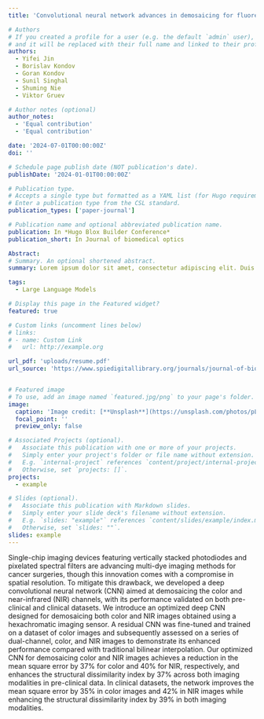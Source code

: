 ```yaml
---
title: 'Convolutional neural network advances in demosaicing for fluorescent cancer imaging with color–near-infrared sensors'

# Authors
# If you created a profile for a user (e.g. the default `admin` user), write the username (folder name) here
# and it will be replaced with their full name and linked to their profile.
authors:
  - Yifei Jin
  - Borislav Kondov
  - Goran Kondov
  - Sunil Singhal
  - Shuming Nie
  - Viktor Gruev

# Author notes (optional)
author_notes:
  - 'Equal contribution'
  - 'Equal contribution'

date: '2024-07-01T00:00:00Z'
doi: ''

# Schedule page publish date (NOT publication's date).
publishDate: '2024-01-01T00:00:00Z'

# Publication type.
# Accepts a single type but formatted as a YAML list (for Hugo requirements).
# Enter a publication type from the CSL standard.
publication_types: ['paper-journal']

# Publication name and optional abbreviated publication name.
publication: In *Hugo Blox Builder Conference*
publication_short: In Journal of biomedical optics

Abstract: 
# Summary. An optional shortened abstract.
summary: Lorem ipsum dolor sit amet, consectetur adipiscing elit. Duis posuere tellus ac convallis placerat. Proin tincidunt magna sed ex sollicitudin condimentum.

tags:
  - Large Language Models

# Display this page in the Featured widget?
featured: true

# Custom links (uncomment lines below)
# links:
# - name: Custom Link
#   url: http://example.org

url_pdf: 'uploads/resume.pdf'
url_source: 'https://www.spiedigitallibrary.org/journals/journal-of-biomedical-optics/volume-29/issue-7/076005/Convolutional-neural-network-advances-in-demosaicing-for-fluorescent-cancer-imaging/10.1117/1.JBO.29.7.076005.full'


# Featured image
# To use, add an image named `featured.jpg/png` to your page's folder.
image:
  caption: 'Image credit: [**Unsplash**](https://unsplash.com/photos/pLCdAaMFLTE)'
  focal_point: ''
  preview_only: false

# Associated Projects (optional).
#   Associate this publication with one or more of your projects.
#   Simply enter your project's folder or file name without extension.
#   E.g. `internal-project` references `content/project/internal-project/index.md`.
#   Otherwise, set `projects: []`.
projects:
  - example

# Slides (optional).
#   Associate this publication with Markdown slides.
#   Simply enter your slide deck's filename without extension.
#   E.g. `slides: "example"` references `content/slides/example/index.md`.
#   Otherwise, set `slides: ""`.
slides: example
---
```


Single-chip imaging devices featuring vertically stacked photodiodes and pixelated spectral filters are advancing multi-dye imaging methods for cancer surgeries, though this innovation comes with a compromise in spatial resolution. To mitigate this drawback, we developed a deep convolutional neural network (CNN) aimed at demosaicing the color and near-infrared (NIR) channels, with its performance validated on both pre-clinical and clinical datasets. We introduce an optimized deep CNN designed for demosaicing both color and NIR images obtained using a hexachromatic imaging sensor. A residual CNN was fine-tuned and trained on a dataset of color images and subsequently assessed on a series of dual-channel, color, and NIR images to demonstrate its enhanced performance compared with traditional bilinear interpolation. Our optimized CNN for demosaicing color and NIR images achieves a reduction in the mean square error by 37% for color and 40% for NIR, respectively, and enhances the structural dissimilarity index by 37% across both imaging modalities in pre-clinical data. In clinical datasets, the network improves the mean square error by 35% in color images and 42% in NIR images while enhancing the structural dissimilarity index by 39% in both imaging modalities.